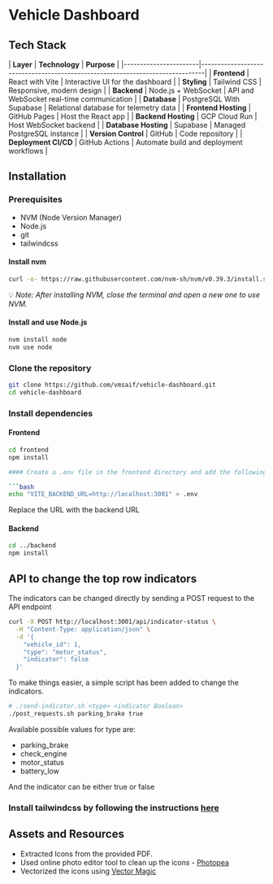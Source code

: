 # Vehicle Dashboard
## Tech Stack
| **Layer**             | **Technology**                 | **Purpose**                                  |
|-----------------------|-------------------------------------------------------------------------------|
| **Frontend**          | React with Vite                | Interactive UI for the dashboard             |
| **Styling**           | Tailwind CSS                   | Responsive, modern design                    |
| **Backend**           | Node.js + WebSocket            | API and WebSocket real-time communication    |
| **Database**          | PostgreSQL With Supabase       | Relational database for telemetry data       |
| **Frontend Hosting**  | GitHub Pages                   | Host the React app                           |
| **Backend Hosting**   | GCP Cloud Run                  | Host WebSocket backend                       |
| **Database Hosting**  | Supabase                       | Managed PostgreSQL instance                  |
| **Version Control**   | GitHub                         | Code repository                              |
| **Deployment CI/CD**  | GitHub Actions                 | Automate build and deployment workflows      |

<!-- Installation -->
## Installation

### Prerequisites
- NVM (Node Version Manager)
- Node.js
- git
- tailwindcss
#### Install nvm
```bash
curl -o- https://raw.githubusercontent.com/nvm-sh/nvm/v0.39.3/install.sh | bash
```
:bulb: *Note: After installing NVM, close the terminal and open a new one to use NVM.*

#### Install and use Node.js
```bash
nvm install node
nvm use node
```

### Clone the repository
```bash
git clone https://github.com/vmsaif/vehicle-dashboard.git
cd vehicle-dashboard
```

### Install dependencies

#### Frontend
```bash
cd frontend
npm install

#### Create a .env file in the frontend directory and add the following line

```bash
echo "VITE_BACKEND_URL=http://localhost:3001" > .env
```
Replace the URL with the backend URL

#### Backend

```bash
cd ../backend
npm install
```

## API to change the top row indicators

The indicators can be changed directly by sending a POST request to the API endpoint

```bash
curl -X POST http://localhost:3001/api/indicator-status \
  -H "Content-Type: application/json" \
  -d '{
    "vehicle_id": 1,
    "type": "motor_status",
    "indicator": false
  }'
```

To make things easier, a simple script has been added to change the indicators.

```bash
# ./send-indicator.sh <type> <indicator Boolean>
./post_requests.sh parking_brake true
```

Available possible values for type are:
- parking_brake
- check_engine
- motor_status
- battery_low

And the indicator can be either true or false


### Install tailwindcss by following the instructions [here](https://tailwindcss.com/docs/guides/vite)

## Assets and Resources
- Extracted Icons from the provided PDF.
- Used online photo editor tool to clean up the icons - [Photopea](https://www.photopea.com/)
- Vectorized the icons using [Vector Magic](https://vectormagic.com/)

